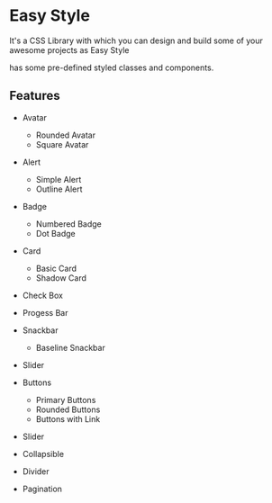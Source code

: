 # Easy Style
It's a CSS Library with which you can design and build some of your awesome projects as Easy Style

has some pre-defined styled classes and components.

## Features

- Avatar
  - Rounded Avatar
  - Square Avatar

- Alert
  - Simple Alert
  - Outline Alert

- Badge
  - Numbered Badge
  - Dot Badge

- Card
  - Basic Card
  - Shadow Card
	
- Check Box

- Progess Bar

- Snackbar
  - Baseline Snackbar

- Slider

- Buttons
  - Primary Buttons
  - Rounded Buttons
  - Buttons with Link

- Slider

- Collapsible

- Divider

- Pagination
